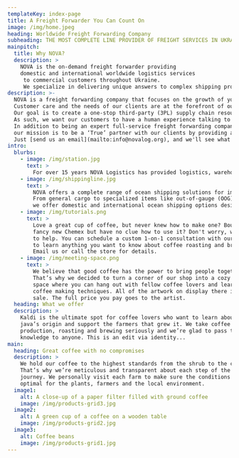 ```yaml
---
templateKey: index-page
title: A Freight Forwarder You Can Count On
image: /img/home.jpeg
heading: Worldwide Freight Forwarding Company
subheading: THE MOST COMPLETE LINE PROVIDER OF FREIGHT SERVICES IN UKRAINE AND OUTSIDE
mainpitch:
  title: Why NOVA?
  description: >
    NOVA is the on-demand freight forwarder providing
    domestic and international worldwide logistics services
     to commercial customers throughout Ukraine.
     We specialize in delivering unique answers to complex shipping problems.
description: >-
  NOVA is a freight forwarding company that focuses on the growth of your business.
  Customer care and the needs of our clients are at the forefront of our values.
  Our goal is to create a one-stop third-party (3PL) supply chain resource and set ourselves apart from other forwarding companies by offering personalized service and worldwide logistics and transportation solutions.
  As such, we want our customers to have a human experience talking to real people, not an endless loop of pushing buttons, automated responses, and dead ends.
  In addition to being an expert full-service freight forwarding company and the most reliable and responsive global logistics provider, 
  our mission is to be a ‘True’ partner with our clients by providing a broad range of logistics services and to always deliver the most effective and efficient freight forwarding services.
  Just [send us an email](mailto:info@novalog.org), and we'll see what we can do.
intro:
  blurbs:
    - image: /img/station.jpg
      text: >
        For over 15 years NOVA Logistics has provided logistics, warehousing, OOG and BBK shipping line services at their container freight station in Odesa, Ukraine.
    - image: /img/shippingline.jpg
      text: >
        NOVA offers a complete range of ocean shipping solutions for importing and exporting ocean freight.
        From general cargo to specialized items like out-of-gauge (OOG), heavy equipment, and high-value shipments, 
        we offer domestic and international ocean shipping options designed to handle your company’s specific needs.
    - image: /img/tutorials.png
      text: >
        Love a great cup of coffee, but never knew how to make one? Bought a
        fancy new Chemex but have no clue how to use it? Don't worry, we’re here
        to help. You can schedule a custom 1-on-1 consultation with our baristas
        to learn anything you want to know about coffee roasting and brewing.
        Email us or call the store for details.
    - image: /img/meeting-space.png
      text: >
        We believe that good coffee has the power to bring people together.
        That’s why we decided to turn a corner of our shop into a cozy meeting
        space where you can hang out with fellow coffee lovers and learn about
        coffee making techniques. All of the artwork on display there is for
        sale. The full price you pay goes to the artist.
  heading: What we offer
  description: >
    Kaldi is the ultimate spot for coffee lovers who want to learn about their
    java’s origin and support the farmers that grew it. We take coffee
    production, roasting and brewing seriously and we’re glad to pass that
    knowledge to anyone. This is an edit via identity...
main:
  heading: Great coffee with no compromises
  description: >
    We hold our coffee to the highest standards from the shrub to the cup.
    That’s why we’re meticulous and transparent about each step of the coffee’s
    journey. We personally visit each farm to make sure the conditions are
    optimal for the plants, farmers and the local environment.
  image1:
    alt: A close-up of a paper filter filled with ground coffee
    image: /img/products-grid3.jpg
  image2:
    alt: A green cup of a coffee on a wooden table
    image: /img/products-grid2.jpg
  image3:
    alt: Coffee beans
    image: /img/products-grid1.jpg
---
```


